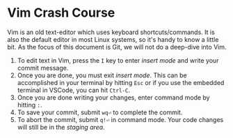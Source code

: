 # Vim Crash Course
Vim is an old text-editor which uses keyboard shortcuts/commands. It is also the default editor in most Linux systems, so it's handy to know a little bit. As the focus of this document is Git, we will not do a deep-dive into Vim.

  1. To edit text in Vim, press the `I` key to enter _insert mode_ and write your commit message.
  2. Once you are done, you must exit _insert mode_. This can be accomplished in your terminal by hitting `Esc` or if you use the embedded terminal in VSCode, you can hit `Ctrl-C`.
  3. Once you are done writing your changes, enter command mode by hitting `:`.
  4. To save your commit, submit `wq⏎` to complete the commit.
  5. To abort the commit, submit `q!⏎` in command mode. Your code changes will still be in the _staging area_.
